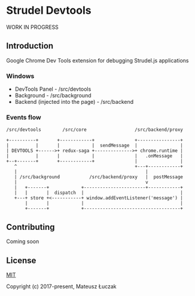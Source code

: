 # Strudel Devtools

WORK IN PROGRESS

## Introduction

Google Chrome Dev Tools extension for debugging Strudel.js applications

### Windows
- DevTools Panel - /src/devtools
- Background - /src/background
- Backend (injected into the page) - /src/backend

### Events flow
```
/src/devtools        /src/core                  /src/backend/proxy

+----------+       +------------+               +----------------+
|          |       |            |  sendMessage  |                |
| DEVTOOLS +------>+ redux-saga +-------------->+ chrome.runtime |
|          |       |            |               |   .onMessage   |
+--+-------+       +------------+               |                |
   ^                                            +---+------------+
   |                                                |
   | /src/background           /src/backend/proxy   |  postMessage
   |                                                v
   |   +-------+            +-----------------------+------------+
   |   |       |  dispatch  |                                    |
   +---+ store +<-----------+ window.addEventListener('message') |
       |       |            |                                    |
       +-------+            +------------------------------------+
```

## Contributing

Coming soon

## License

[MIT](https://opensource.org/licenses/MIT)

Copyright (c) 2017-present, Mateusz Łuczak
